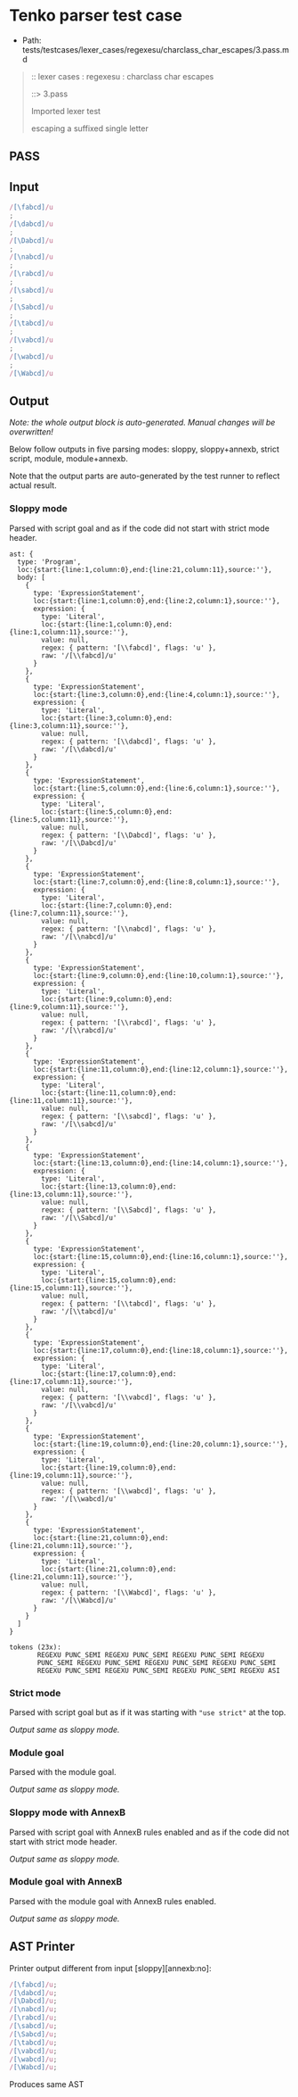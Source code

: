 # Tenko parser test case

- Path: tests/testcases/lexer_cases/regexesu/charclass_char_escapes/3.pass.md

> :: lexer cases : regexesu : charclass char escapes
>
> ::> 3.pass
>
> Imported lexer test
>
> escaping a suffixed single letter

## PASS

## Input

`````js
/[\fabcd]/u
;
/[\dabcd]/u
;
/[\Dabcd]/u
;
/[\nabcd]/u
;
/[\rabcd]/u
;
/[\sabcd]/u
;
/[\Sabcd]/u
;
/[\tabcd]/u
;
/[\vabcd]/u
;
/[\wabcd]/u
;
/[\Wabcd]/u
`````

## Output

_Note: the whole output block is auto-generated. Manual changes will be overwritten!_

Below follow outputs in five parsing modes: sloppy, sloppy+annexb, strict script, module, module+annexb.

Note that the output parts are auto-generated by the test runner to reflect actual result.

### Sloppy mode

Parsed with script goal and as if the code did not start with strict mode header.

`````
ast: {
  type: 'Program',
  loc:{start:{line:1,column:0},end:{line:21,column:11},source:''},
  body: [
    {
      type: 'ExpressionStatement',
      loc:{start:{line:1,column:0},end:{line:2,column:1},source:''},
      expression: {
        type: 'Literal',
        loc:{start:{line:1,column:0},end:{line:1,column:11},source:''},
        value: null,
        regex: { pattern: '[\\fabcd]', flags: 'u' },
        raw: '/[\\fabcd]/u'
      }
    },
    {
      type: 'ExpressionStatement',
      loc:{start:{line:3,column:0},end:{line:4,column:1},source:''},
      expression: {
        type: 'Literal',
        loc:{start:{line:3,column:0},end:{line:3,column:11},source:''},
        value: null,
        regex: { pattern: '[\\dabcd]', flags: 'u' },
        raw: '/[\\dabcd]/u'
      }
    },
    {
      type: 'ExpressionStatement',
      loc:{start:{line:5,column:0},end:{line:6,column:1},source:''},
      expression: {
        type: 'Literal',
        loc:{start:{line:5,column:0},end:{line:5,column:11},source:''},
        value: null,
        regex: { pattern: '[\\Dabcd]', flags: 'u' },
        raw: '/[\\Dabcd]/u'
      }
    },
    {
      type: 'ExpressionStatement',
      loc:{start:{line:7,column:0},end:{line:8,column:1},source:''},
      expression: {
        type: 'Literal',
        loc:{start:{line:7,column:0},end:{line:7,column:11},source:''},
        value: null,
        regex: { pattern: '[\\nabcd]', flags: 'u' },
        raw: '/[\\nabcd]/u'
      }
    },
    {
      type: 'ExpressionStatement',
      loc:{start:{line:9,column:0},end:{line:10,column:1},source:''},
      expression: {
        type: 'Literal',
        loc:{start:{line:9,column:0},end:{line:9,column:11},source:''},
        value: null,
        regex: { pattern: '[\\rabcd]', flags: 'u' },
        raw: '/[\\rabcd]/u'
      }
    },
    {
      type: 'ExpressionStatement',
      loc:{start:{line:11,column:0},end:{line:12,column:1},source:''},
      expression: {
        type: 'Literal',
        loc:{start:{line:11,column:0},end:{line:11,column:11},source:''},
        value: null,
        regex: { pattern: '[\\sabcd]', flags: 'u' },
        raw: '/[\\sabcd]/u'
      }
    },
    {
      type: 'ExpressionStatement',
      loc:{start:{line:13,column:0},end:{line:14,column:1},source:''},
      expression: {
        type: 'Literal',
        loc:{start:{line:13,column:0},end:{line:13,column:11},source:''},
        value: null,
        regex: { pattern: '[\\Sabcd]', flags: 'u' },
        raw: '/[\\Sabcd]/u'
      }
    },
    {
      type: 'ExpressionStatement',
      loc:{start:{line:15,column:0},end:{line:16,column:1},source:''},
      expression: {
        type: 'Literal',
        loc:{start:{line:15,column:0},end:{line:15,column:11},source:''},
        value: null,
        regex: { pattern: '[\\tabcd]', flags: 'u' },
        raw: '/[\\tabcd]/u'
      }
    },
    {
      type: 'ExpressionStatement',
      loc:{start:{line:17,column:0},end:{line:18,column:1},source:''},
      expression: {
        type: 'Literal',
        loc:{start:{line:17,column:0},end:{line:17,column:11},source:''},
        value: null,
        regex: { pattern: '[\\vabcd]', flags: 'u' },
        raw: '/[\\vabcd]/u'
      }
    },
    {
      type: 'ExpressionStatement',
      loc:{start:{line:19,column:0},end:{line:20,column:1},source:''},
      expression: {
        type: 'Literal',
        loc:{start:{line:19,column:0},end:{line:19,column:11},source:''},
        value: null,
        regex: { pattern: '[\\wabcd]', flags: 'u' },
        raw: '/[\\wabcd]/u'
      }
    },
    {
      type: 'ExpressionStatement',
      loc:{start:{line:21,column:0},end:{line:21,column:11},source:''},
      expression: {
        type: 'Literal',
        loc:{start:{line:21,column:0},end:{line:21,column:11},source:''},
        value: null,
        regex: { pattern: '[\\Wabcd]', flags: 'u' },
        raw: '/[\\Wabcd]/u'
      }
    }
  ]
}

tokens (23x):
       REGEXU PUNC_SEMI REGEXU PUNC_SEMI REGEXU PUNC_SEMI REGEXU
       PUNC_SEMI REGEXU PUNC_SEMI REGEXU PUNC_SEMI REGEXU PUNC_SEMI
       REGEXU PUNC_SEMI REGEXU PUNC_SEMI REGEXU PUNC_SEMI REGEXU ASI
`````

### Strict mode

Parsed with script goal but as if it was starting with `"use strict"` at the top.

_Output same as sloppy mode._

### Module goal

Parsed with the module goal.

_Output same as sloppy mode._

### Sloppy mode with AnnexB

Parsed with script goal with AnnexB rules enabled and as if the code did not start with strict mode header.

_Output same as sloppy mode._

### Module goal with AnnexB

Parsed with the module goal with AnnexB rules enabled.

_Output same as sloppy mode._

## AST Printer

Printer output different from input [sloppy][annexb:no]:

````js
/[\fabcd]/u;
/[\dabcd]/u;
/[\Dabcd]/u;
/[\nabcd]/u;
/[\rabcd]/u;
/[\sabcd]/u;
/[\Sabcd]/u;
/[\tabcd]/u;
/[\vabcd]/u;
/[\wabcd]/u;
/[\Wabcd]/u;
````

Produces same AST
